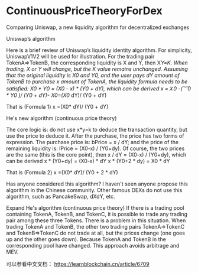 # ContinuousPriceTheoryForDex
Comparing Uniswap, a new liquidity algorithm for decentralized exchanges


Uniswap’s algorithm

Here is a brief review of Uniswap’s liquidity identity algorithm. For simplicity, UniswapV1V2 will be used for illustration.
For the trading pair TokenA=>TokenB, the corresponding liquidity is X and Y, then X*Y=K. When trading, X or Y will change, but the K value remains unchanged.
Assuming that the original liquidity is X0 and Y0, and the user pays dY amount of TokenB to purchase x amount of TokenA, the liquidity formula needs to be satisfied: X0 * Y0 = (X0 - x) * (Y0 + dY), which can be derived
x =Ｘ0 -(︸0 * Y0 )/ (Y0 + dY)- X0=(X0* dY)/ (Y0 + dY)

That is (Formula 1) 	x =(X0* dY)/ (Y0 + dY)


He's new algorithm (continuous price theory)

The core logic is: do not use x*y=k to deduce the transaction quantity, but use the price to deduce it.
After the purchase, the price has two forms of expression. The purchase price is: bPrice = x / dY; and the price of the remaining liquidity is: lPrice = (X0-x) / (Y0+dy). Of course, the two prices are the same (this is the core point), then x / dY = (X0-x) / (Y0+dy), which can be derived
x * (Y0+dy) = (X0-x) * dY
x * (Y0+2 * dy) = X0 * dY

That is (Formula 2) 	x =(X0* dY)/ (Y0 + 2 * dY)

Has anyone considered this algorithm? I haven't seen anyone propose this algorithm in the Chinese community. Other famous DEXs do not use this algorithm, such as PancakeSwap, dXdY, etc.




Expand He's algorithm (continuous price theory)
If there is a trading pool containing TokenA, TokenB, and TokenC, it is possible to trade any trading pair among these three Tokens.
There is a problem in this situation. When trading TokenA and TokenB, the other two trading pairs TokenA=>TokenC and TokenB=>TokenC do not trade at all, but the prices change (one goes up and the other goes down). Because TokenA and TokenB in the corresponding pool have changed. 
This approach avoids arbitrage and MEV.


可以参看中文文档：
https://learnblockchain.cn/article/6709

